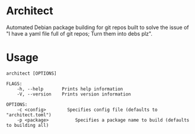 # Architect

Automated Debian package building for git repos built to solve
the issue of "I have a yaml file full of git repos; Turn them into debs plz".

# Usage
```
architect [OPTIONS]

FLAGS:
    -h, --help       Prints help information
    -V, --version    Prints version information

OPTIONS:
    -c <config>        Specifies config file (defaults to "architect.toml")
    -p <package>          Specifies a package name to build (defaults to building all)
```
